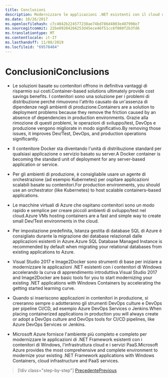 ```yaml
---
title: Conclusioni
description: Modernizzare le applicazioni .NET esistenti con il cloud di Azure e i contenitori di Windows | conclusioni
ms.date: 10/26/2017
ms.openlocfilehash: c7c4042b224577238ae74bd786d4803e487998e7
ms.sourcegitcommit: 22be09204266253d45ece46f51cc6f080f2b3fd6
ms.translationtype: MT
ms.contentlocale: it-IT
ms.lasthandoff: 11/08/2019
ms.locfileid: "69578484"
---
```

# <a name="conclusions"></a><span data-ttu-id="612f4-103">Conclusioni</span><span class="sxs-lookup"><span data-stu-id="612f4-103">Conclusions</span></span>

- <span data-ttu-id="612f4-104">Le soluzioni basate su contenitori offrono in definitiva vantaggi di risparmio sui costi.</span><span class="sxs-lookup"><span data-stu-id="612f4-104">Container-based solutions ultimately provide cost savings benefits.</span></span> <span data-ttu-id="612f4-105">I contenitori sono una soluzione per i problemi di distribuzione perché rimuovono l'attrito causato da un'assenza di dipendenze negli ambienti di produzione.</span><span class="sxs-lookup"><span data-stu-id="612f4-105">Containers are a solution to deployment problems because they remove the friction caused by an absence of dependencies in production environments.</span></span> <span data-ttu-id="612f4-106">Grazie alla rimozione di questi problemi, le operazioni di sviluppo/test, DevOps e produzione vengono migliorate in modo significativo.</span><span class="sxs-lookup"><span data-stu-id="612f4-106">By removing those issues, it improves Dev/Test, DevOps, and production operations significantly.</span></span>

- <span data-ttu-id="612f4-107">Il contenitore Docker sta diventando l'unità di distribuzione standard per qualsiasi applicazione o servizio basato su server.</span><span class="sxs-lookup"><span data-stu-id="612f4-107">A Docker container is becoming the standard unit of deployment for any server-based application or service.</span></span>

- <span data-ttu-id="612f4-108">Per gli ambienti di produzione, è consigliabile usare un agente di orchestrazione (ad esempio Kubernetes) per ospitare applicazioni scalabili basate su contenitori.</span><span class="sxs-lookup"><span data-stu-id="612f4-108">For production environments, you should use an orchestrator (like Kubernetes) to host scalable containers­­–based applications.</span></span>

- <span data-ttu-id="612f4-109">Le macchine virtuali di Azure che ospitano contenitori sono un modo rapido e semplice per creare piccoli ambienti di sviluppo/test nel cloud.</span><span class="sxs-lookup"><span data-stu-id="612f4-109">Azure VMs hosting containers are a fast and simple way to create small Dev/Test environments in the cloud.</span></span>

- <span data-ttu-id="612f4-110">Per impostazione predefinita, Istanza gestita di database SQL di Azure è consigliato durante la migrazione dei database relazionali dalle applicazioni esistenti in Azure.</span><span class="sxs-lookup"><span data-stu-id="612f4-110">Azure SQL Database Managed Instance is recommended by default when migrating your relational databases from existing applications to Azure.</span></span>

- <span data-ttu-id="612f4-111">Visual Studio 2017 e Image2Docker sono strumenti di base per iniziare a modernizzare le applicazioni .NET esistenti con i contenitori di Windows accelerando la curva di apprendimento introduttiva.</span><span class="sxs-lookup"><span data-stu-id="612f4-111">Visual Studio 2017 and Image2Docker are basic tools for you to start modernizing your existing .NET applications with Windows Containers by accelerating the getting started learning curve.</span></span>

- <span data-ttu-id="612f4-112">Quando si inseriscono applicazioni in contenitori in produzione, si creeranno sempre o adotteranno gli strumenti DevOps culture e DevOps per pipeline CI/CD, ad esempio Azure DevOps Services o Jenkins.</span><span class="sxs-lookup"><span data-stu-id="612f4-112">When placing containerized applications in production you will always create or adopt a DevOps culture and DevOps tools for CI/CD pipelines, like Azure DevOps Services or Jenkins.</span></span>

- <span data-ttu-id="612f4-113">Microsoft Azure fornisce l'ambiente più completo e completo per modernizzare le applicazioni di .NET Framework esistenti con i contenitori di Windows, l'infrastruttura cloud e i servizi PaaS.</span><span class="sxs-lookup"><span data-stu-id="612f4-113">Microsoft Azure provides the most comprehensive and complete environment to modernize your existing .NET Framework applications with Windows Containers, cloud infrastructure and PaaS services.</span></span>

>[!div class="step-by-step"]
>[<span data-ttu-id="612f4-114">Precedente</span><span class="sxs-lookup"><span data-stu-id="612f4-114">Previous</span></span>](walkthroughs-technical-get-started-overview.md)
